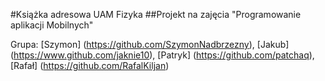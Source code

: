 #Książka adresowa UAM Fizyka
##Projekt na zajęcia "Programowanie aplikacji Mobilnych"

Grupa: [Szymon] (https://github.com/SzymonNadbrzezny), [Jakub] (https://www.github.com/jaknie10), [Patryk] (https://github.com/patchaq), [Rafał] (https://github.com/RafalKiljan)
